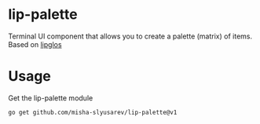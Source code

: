 # lip-palette

Terminal UI component that allows you to create a palette (matrix) of items. Based on [lipglos](https://github.com/charmbracelet/lipgloss)

# Usage

Get the lip-palette module

```
go get github.com/misha-slyusarev/lip-palette@v1
```
